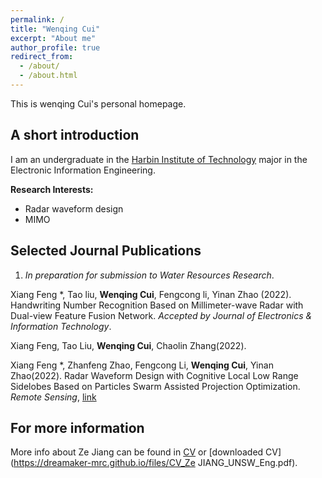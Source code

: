 ```yaml
---
permalink: /
title: "Wenqing Cui"
excerpt: "About me"
author_profile: true
redirect_from: 
  - /about/
  - /about.html
---
```


This is wenqing Cui's personal homepage. 

## A short introduction
I am an undergraduate in the [Harbin Institute of Technology](http://en.hit.edu.cn/) major in the Electronic Information Engineering. 

<b>Research Interests:</b>
* Radar waveform design
* MIMO

## Selected Journal Publications
1. *In preparation for submission to Water Resources Research*. 

Xiang Feng *, Tao liu, **Wenqing Cui**, Fengcong li, Yinan Zhao (2022). Handwriting Number Recognition Based on Millimeter-wave Radar
with Dual-view Feature Fusion Network. *Accepted by Journal of Electronics & Information Technology*. 

Xiang Feng, Tao Liu, **Wenqing Cui**, Chaolin Zhang(2022).

Xiang Feng *, Zhanfeng Zhao, Fengcong Li, **Wenqing Cui**, Yinan Zhao(2022). Radar Waveform Design with Cognitive Local Low Range Sidelobes
Based on Particles Swarm Assisted Projection Optimization. *Remote Sensing*, [link](https://doi.org/10.3390/rs14174186)

## For more information
More info about Ze Jiang can be found in [CV](https://dreamaker-mrc.github.io/cv/) or [downloaded CV](https://dreamaker-mrc.github.io/files/CV_Ze JIANG_UNSW_Eng.pdf).

